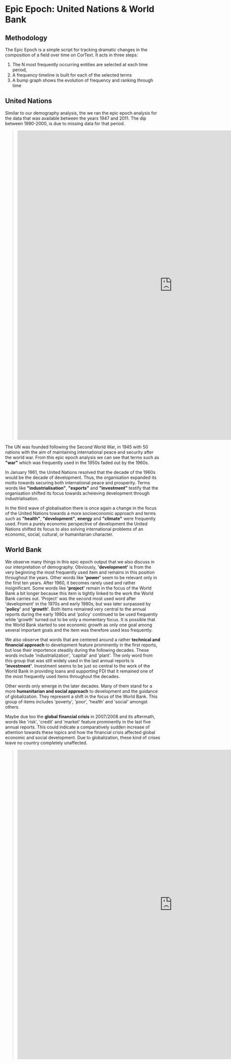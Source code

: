 # **Epic Epoch: United Nations & World Bank**

## Methodology

The Epic Epoch is a simple script for tracking dramatic changes in the composition of a field over time on CorText.
It acts in three steps:

1. The N most frequently occurring entities are selected at each time period,
2. A frequency timeline is built for each of the selected terms
3. A bump graph shows the evolution of frequency and ranking through time

## **United Nations**

Similar to our demography analysis, the we ran the epic epoch analysis for the data that was available between the years 1947 and 2011. The dip between 1990-2000, is due to missing data for that period.

> <iframe src="https://documents.cortext.net/c0d8/c0d8c7ed8f3ecccb3b268c168ace5b36/53629/bumpy.html" frameborder="0" style="overflow:hidden;border:1px solid #DDDDDD;" width="1000" height="1000" allowfullscreen></iframe>

The UN was founded following the Second World War, in 1945 with 50 nations with the aim of maintaining international peace and security after the world war. From this epic epoch analysis we can see that terms such as **"war"** which was frequently used in the 1950s faded out by the 1960s. 

In January 1961, the United Nations resolved that the decade of the 1960s would be the decade of development. Thus, the organisation expanded its motto towards securing both international peace and prosperity. Terms words like **"industrialisation"**, **"exports"** and **"investment"** testify that the organisation shifted its focus towards acheieving development through industrialisation.

In the third wave of globalisation there is once again a change in the focus of the United Nations towards a more socioeconomic approach and terms such as **"health"**, **"development"**, **energy** and **"climate"** were frequently used. From a purely economic perspective of development the United Nations shifted its focus to also solving international problems of an economic, social, cultural, or humanitarian character. 

## **World Bank**

We observe many things in this epic epoch output that we also discuss in our interpretation of demography. Obviously, **'development'** is from the very beginning the most frequently used item and remains in this position throughout the years. Other words like **'power'** seem to be relevant only in the first ten years. After 1960, it becomes rarely used and rather insignificant. Some words like **'project'** remain in the focus of the World Bank a bit longer because this item is tightly linked to the work the World Bank carries out. 'Project' was the second most used word after 'development' in the 1970s and early 1980s, but was later surpassed by **'policy'** and **'growth'**. Both items remained very central to the annual reports during the early 1990s and 'policy' continued to be used frequently while 'growth' turned out to be only a momentary focus. It is possible that the World Bank started to see economic growth as only one goal among several important goals and the item was therefore used less frequently.

We also observe that words that are centered around a rather **technical and financial approach** to development feature prominently in the first reports, but lose their importence steadily during the following decades. These words include 'industrialization', 'capital' and 'plant'. The only word from this group that was still widely used in the last annual reports is **'investment'**. Investment seems to be just so central to the work of the World Bank in providing loans and supporting FDI that it remained one of the most frequently used items throughout the decades.

Other words only emerge in the later decades. Many of them stand for a more **humanitarian and social approach** to development and the guidance of globalization. They represent a shift in the focus of the World Bank. This group of items includes 'poverty', 'poor', 'health' and 'social' amongst others.

Maybe due too the **global financial crisis** in 2007/2008 and its aftermath, words like 'risk', 'credit' and 'market' feature prominently in the last five annual reports. This could indicate a comparatively sudden increase of attention towards these topics and how the financial crisis affected global economic and social development. Due to globalization, these kind of crises leave no country completely unaffected.



> <iframe src="https://documents.cortext.net/8899/8899fc31ae8511600523066d5bf11037/52804/bumpy.html" frameborder="0" style="overflow:hidden;border:1px solid #DDDDDD;" width="1000" height="1000" allowfullscreen></iframe>



